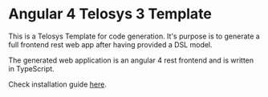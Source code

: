 # Angular 4 Telosys 3 Template

This is a Telosys Template for code generation.
It's purpose is to generate a full frontend rest web app after having provided a DSL model.

The generated web application is an angular 4 rest frontend and is written in TypeScript.

Check installation guide [here](https://github.com/telosys-templates-v3/typesscript-angular4-rest-frontend/wiki).